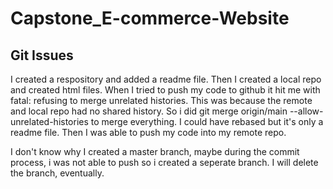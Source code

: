 # Capstone_E-commerce-Website



## Git Issues
I created a respository and added a readme file. Then I created a local repo and created html files. When I tried to push my code to github it hit me with fatal: refusing to merge unrelated histories. This was because the remote and local repo had no shared history. So i did git merge origin/main --allow-unrelated-histories to merge everything. I could have rebased but it's only a readme file. Then I was able to push my code into my remote repo. 

I don't know why I created a master branch, maybe during the commit process, i was not able to push so i created a seperate branch. I will delete the branch, eventually. 
